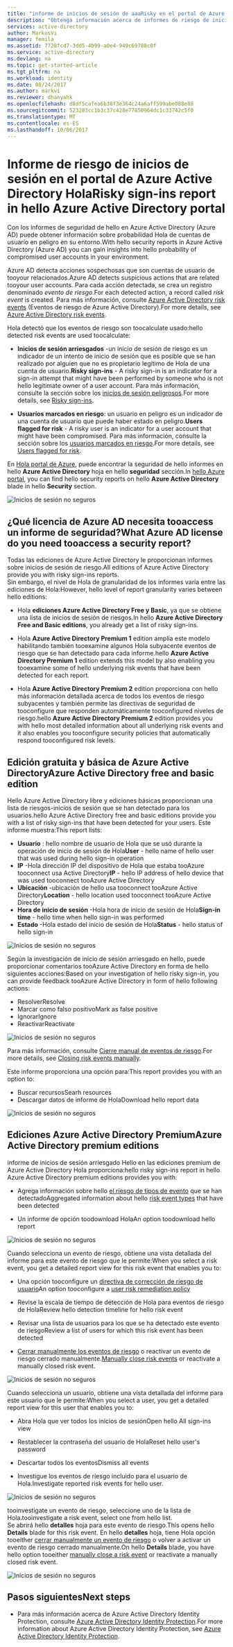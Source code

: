 ```yaml
---
title: "informe de inicios de sesión de aaaRisky en el portal de Azure Active Directory Hola | Documentos de Microsoft"
description: "Obtenga información acerca de informes de riesgo de inicios de sesión de hello en el portal de Azure Active Directory de Hola"
services: active-directory
author: MarkusVi
manager: femila
ms.assetid: 7728fcd7-3dd5-4b99-a0e4-949c69788c0f
ms.service: active-directory
ms.devlang: na
ms.topic: get-started-article
ms.tgt_pltfrm: na
ms.workload: identity
ms.date: 08/24/2017
ms.author: markvi
ms.reviewer: dhanyahk
ms.openlocfilehash: d8df5cafea6b38f3e364c24a6aff599abe088e88
ms.sourcegitcommit: 523283cc1b3c37c428e77850964dc1c33742c5f0
ms.translationtype: MT
ms.contentlocale: es-ES
ms.lasthandoff: 10/06/2017
---
```

# <a name="risky-sign-ins-report-in-hello-azure-active-directory-portal"></a><span data-ttu-id="ba1e2-103">Informe de riesgo de inicios de sesión en el portal de Azure Active Directory Hola</span><span class="sxs-lookup"><span data-stu-id="ba1e2-103">Risky sign-ins report in hello Azure Active Directory portal</span></span>

<span data-ttu-id="ba1e2-104">Con los informes de seguridad de hello en Azure Active Directory (Azure AD) puede obtener información sobre probabilidad Hola de cuentas de usuario en peligro en su entorno.</span><span class="sxs-lookup"><span data-stu-id="ba1e2-104">With hello security reports in Azure Active Directory (Azure AD) you can gain insights into hello probability of compromised user accounts in your environment.</span></span> 

<span data-ttu-id="ba1e2-105">Azure AD detecta acciones sospechosas que son cuentas de usuario de tooyour relacionados.</span><span class="sxs-lookup"><span data-stu-id="ba1e2-105">Azure AD detects suspicious actions that are related tooyour user accounts.</span></span> <span data-ttu-id="ba1e2-106">Para cada acción detectada, se crea un registro denominado *evento de riesgo*.</span><span class="sxs-lookup"><span data-stu-id="ba1e2-106">For each detected action, a record called *risk event* is created.</span></span> <span data-ttu-id="ba1e2-107">Para más información, consulte [Azure Active Directory risk events](active-directory-identity-protection-risk-events.md) (Eventos de riesgo de Azure Active Directory).</span><span class="sxs-lookup"><span data-stu-id="ba1e2-107">For more details, see [Azure Active Directory risk events](active-directory-identity-protection-risk-events.md).</span></span> 

<span data-ttu-id="ba1e2-108">Hola detectó que los eventos de riesgo son toocalculate usado:</span><span class="sxs-lookup"><span data-stu-id="ba1e2-108">hello detected risk events are used toocalculate:</span></span>

- <span data-ttu-id="ba1e2-109">**Inicios de sesión arriesgados** -un inicio de sesión de riesgo es un indicador de un intento de inicio de sesión que es posible que se han realizado por alguien que no es propietario legítimo de Hola de una cuenta de usuario.</span><span class="sxs-lookup"><span data-stu-id="ba1e2-109">**Risky sign-ins** - A risky sign-in is an indicator for a sign-in attempt that might have been performed by someone who is not hello legitimate owner of a user account.</span></span> <span data-ttu-id="ba1e2-110">Para más información, consulte la sección sobre los [inicios de sesión peligrosos](active-directory-identityprotection.md#risky-sign-ins).</span><span class="sxs-lookup"><span data-stu-id="ba1e2-110">For more details, see [Risky sign-ins](active-directory-identityprotection.md#risky-sign-ins).</span></span> 

- <span data-ttu-id="ba1e2-111">**Usuarios marcados en riesgo**: un usuario en peligro es un indicador de una cuenta de usuario que puede haber estado en peligro.</span><span class="sxs-lookup"><span data-stu-id="ba1e2-111">**Users flagged for risk** - A risky user is an indicator for a user account that might have been compromised.</span></span> <span data-ttu-id="ba1e2-112">Para más información, consulte la sección sobre los [usuarios marcados en riesgo](active-directory-identityprotection.md#users-flagged-for-risk).</span><span class="sxs-lookup"><span data-stu-id="ba1e2-112">For more details, see [Users flagged for risk](active-directory-identityprotection.md#users-flagged-for-risk).</span></span>  

<span data-ttu-id="ba1e2-113">En [Hola portal de Azure](https://portal.azure.com), puede encontrar la seguridad de hello informes en hello **Azure Active Directory** hoja en hello **seguridad** sección.</span><span class="sxs-lookup"><span data-stu-id="ba1e2-113">In [hello Azure portal](https://portal.azure.com), you can find hello security reports on hello **Azure Active Directory** blade in hello **Security** section.</span></span> 

![Inicios de sesión no seguros](./media/active-directory-reporting-security-risky-sign-ins/10.png)


## <a name="what-azure-ad-license-do-you-need-tooaccess-a-security-report"></a><span data-ttu-id="ba1e2-115">¿Qué licencia de Azure AD necesita tooaccess un informe de seguridad?</span><span class="sxs-lookup"><span data-stu-id="ba1e2-115">What Azure AD license do you need tooaccess a security report?</span></span>  

<span data-ttu-id="ba1e2-116">Todas las ediciones de Azure Active Directory le proporcionan informes sobre inicios de sesión de riesgo.</span><span class="sxs-lookup"><span data-stu-id="ba1e2-116">All editions of Azure Active Directory provide you with risky sign-ins reports.</span></span>  
<span data-ttu-id="ba1e2-117">Sin embargo, el nivel de Hola de granularidad de los informes varía entre las ediciones de Hola:</span><span class="sxs-lookup"><span data-stu-id="ba1e2-117">However, hello level of report granularity varies between hello editions:</span></span> 

- <span data-ttu-id="ba1e2-118">Hola **ediciones Azure Active Directory Free y Basic**, ya que se obtiene una lista de inicios de sesión de riesgos.</span><span class="sxs-lookup"><span data-stu-id="ba1e2-118">In hello **Azure Active Directory Free and Basic editions**, you already get a list of risky sign-ins.</span></span> 

- <span data-ttu-id="ba1e2-119">Hola **Azure Active Directory Premium 1** edition amplía este modelo habilitando también tooexamine algunos Hola subyacente eventos de riesgo que se han detectado para cada informe.</span><span class="sxs-lookup"><span data-stu-id="ba1e2-119">hello **Azure Active Directory Premium 1** edition extends this model by also enabling you tooexamine some of hello underlying risk events that have been detected for each report.</span></span> 

- <span data-ttu-id="ba1e2-120">Hola **Azure Active Directory Premium 2** edition proporciona con hello más información detallada acerca de todos los eventos de riesgo subyacentes y también permite las directivas de seguridad de tooconfigure que responden automáticamente tooconfigured niveles de riesgo.</span><span class="sxs-lookup"><span data-stu-id="ba1e2-120">hello **Azure Active Directory Premium 2** edition provides you with hello most detailed information about all underlying risk events and it also enables you tooconfigure security policies that automatically respond tooconfigured risk levels.</span></span>



## <a name="azure-active-directory-free-and-basic-edition"></a><span data-ttu-id="ba1e2-121">Edición gratuita y básica de Azure Active Directory</span><span class="sxs-lookup"><span data-stu-id="ba1e2-121">Azure Active Directory free and basic edition</span></span>

<span data-ttu-id="ba1e2-122">Hello Azure Active Directory libre y ediciones básicas proporcionan una lista de riesgos-inicios de sesión que se han detectado para los usuarios.</span><span class="sxs-lookup"><span data-stu-id="ba1e2-122">hello Azure Active Directory free and basic editions provide you with a list of risky sign-ins that have been detected for your users.</span></span> <span data-ttu-id="ba1e2-123">Este informe muestra:</span><span class="sxs-lookup"><span data-stu-id="ba1e2-123">This report lists:</span></span>

- <span data-ttu-id="ba1e2-124">**Usuario** : hello nombre de usuario de Hola que se usó durante la operación de inicio de sesión de Hola</span><span class="sxs-lookup"><span data-stu-id="ba1e2-124">**User** - hello name of hello user that was used during hello sign-in operation</span></span>
- <span data-ttu-id="ba1e2-125">**IP** -Hola dirección IP del dispositivo de Hola que estaba tooAzure tooconnect usa Active Directory</span><span class="sxs-lookup"><span data-stu-id="ba1e2-125">**IP** - hello IP address of hello device that was used tooconnect tooAzure Active Directory</span></span>
- <span data-ttu-id="ba1e2-126">**Ubicación** -ubicación de hello usa tooconnect tooAzure Active Directory</span><span class="sxs-lookup"><span data-stu-id="ba1e2-126">**Location** - hello location used tooconnect tooAzure Active Directory</span></span>
- <span data-ttu-id="ba1e2-127">**Hora de inicio de sesión** -Hola hora de inicio de sesión de Hola</span><span class="sxs-lookup"><span data-stu-id="ba1e2-127">**Sign-in time** - hello time when hello sign-in was performed</span></span>
- <span data-ttu-id="ba1e2-128">**Estado** -Hola estado del inicio de sesión de Hola</span><span class="sxs-lookup"><span data-stu-id="ba1e2-128">**Status** - hello status of hello sign-in</span></span>


![Inicios de sesión no seguros](./media/active-directory-reporting-security-risky-sign-ins/01.png)

<span data-ttu-id="ba1e2-130">Según la investigación de inicio de sesión arriesgado en hello, puede proporcionar comentarios tooAzure Active Directory en forma de hello siguientes acciones:</span><span class="sxs-lookup"><span data-stu-id="ba1e2-130">Based on your investigation of hello risky sign-in, you can provide feedback tooAzure Active Directory in form of hello following actions:</span></span>

- <span data-ttu-id="ba1e2-131">Resolver</span><span class="sxs-lookup"><span data-stu-id="ba1e2-131">Resolve</span></span>
- <span data-ttu-id="ba1e2-132">Marcar como falso positivo</span><span class="sxs-lookup"><span data-stu-id="ba1e2-132">Mark as false positive</span></span>
- <span data-ttu-id="ba1e2-133">Ignorar</span><span class="sxs-lookup"><span data-stu-id="ba1e2-133">Ignore</span></span>
- <span data-ttu-id="ba1e2-134">Reactivar</span><span class="sxs-lookup"><span data-stu-id="ba1e2-134">Reactivate</span></span>

![Inicios de sesión no seguros](./media/active-directory-reporting-security-risky-sign-ins/21.png)

<span data-ttu-id="ba1e2-136">Para más información, consulte [Cierre manual de eventos de riesgo](active-directory-identityprotection.md#closing-risk-events-manually).</span><span class="sxs-lookup"><span data-stu-id="ba1e2-136">For more details, see [Closing risk events manually](active-directory-identityprotection.md#closing-risk-events-manually).</span></span>

<span data-ttu-id="ba1e2-137">Este informe proporciona una opción para:</span><span class="sxs-lookup"><span data-stu-id="ba1e2-137">This report provides you with an option to:</span></span>

- <span data-ttu-id="ba1e2-138">Buscar recursos</span><span class="sxs-lookup"><span data-stu-id="ba1e2-138">Searh resources</span></span>
- <span data-ttu-id="ba1e2-139">Descargar datos de informe de Hola</span><span class="sxs-lookup"><span data-stu-id="ba1e2-139">Download hello report data</span></span>


![Inicios de sesión no seguros](./media/active-directory-reporting-security-risky-sign-ins/93.png)


## <a name="azure-active-directory-premium-editions"></a><span data-ttu-id="ba1e2-141">Ediciones Azure Active Directory Premium</span><span class="sxs-lookup"><span data-stu-id="ba1e2-141">Azure Active Directory premium editions</span></span>

<span data-ttu-id="ba1e2-142">informe de inicios de sesión arriesgado Hello en las ediciones premium de Azure Active Directory Hola proporciona:</span><span class="sxs-lookup"><span data-stu-id="ba1e2-142">hello risky sign-ins report in hello Azure Active Directory premium editions provides you with:</span></span>

- <span data-ttu-id="ba1e2-143">Agrega información sobre hello [el riesgo de tipos de evento](active-directory-identity-protection-risk-events.md) que se han detectado</span><span class="sxs-lookup"><span data-stu-id="ba1e2-143">Aggregated information about hello [risk event types](active-directory-identity-protection-risk-events.md) that have been detected</span></span>

- <span data-ttu-id="ba1e2-144">Un informe de opción toodownload Hola</span><span class="sxs-lookup"><span data-stu-id="ba1e2-144">An option toodownload hello report</span></span>


![Inicios de sesión no seguros](./media/active-directory-reporting-security-risky-sign-ins/456.png)


<span data-ttu-id="ba1e2-146">Cuando selecciona un evento de riesgo, obtiene una vista detallada del informe para este evento de riesgo que le permite:</span><span class="sxs-lookup"><span data-stu-id="ba1e2-146">When you select a risk event, you get a detailed report view for this risk event that enables you to:</span></span>

- <span data-ttu-id="ba1e2-147">Una opción tooconfigure un [directiva de corrección de riesgo de usuario](active-directory-identityprotection.md#user-risk-security-policy)</span><span class="sxs-lookup"><span data-stu-id="ba1e2-147">An option tooconfigure a [user risk remediation policy](active-directory-identityprotection.md#user-risk-security-policy)</span></span>  

- <span data-ttu-id="ba1e2-148">Revise la escala de tiempo de detección de Hola para eventos de riesgo de Hola</span><span class="sxs-lookup"><span data-stu-id="ba1e2-148">Review hello detection timeline for hello risk event</span></span>  

- <span data-ttu-id="ba1e2-149">Revisar una lista de usuarios para los que se ha detectado este evento de riesgo</span><span class="sxs-lookup"><span data-stu-id="ba1e2-149">Review a list of users for which this risk event has been detected</span></span>

- <span data-ttu-id="ba1e2-150">[Cerrar manualmente los eventos de riesgo](active-directory-identityprotection.md#closing-risk-events-manually) o reactivar un evento de riesgo cerrado manualmente.</span><span class="sxs-lookup"><span data-stu-id="ba1e2-150">[Manually close risk events](active-directory-identityprotection.md#closing-risk-events-manually) or reactivate a manually closed risk event.</span></span> 


![Inicios de sesión no seguros](./media/active-directory-reporting-security-risky-sign-ins/457.png)

<span data-ttu-id="ba1e2-152">Cuando selecciona un usuario, obtiene una vista detallada del informe para este usuario que le permite:</span><span class="sxs-lookup"><span data-stu-id="ba1e2-152">When you select a user, you get a detailed report view for this user that enables you to:</span></span>

- <span data-ttu-id="ba1e2-153">Abra Hola que ver todos los inicios de sesión</span><span class="sxs-lookup"><span data-stu-id="ba1e2-153">Open hello All sign-ins view</span></span>

- <span data-ttu-id="ba1e2-154">Restablecer la contraseña del usuario de Hola</span><span class="sxs-lookup"><span data-stu-id="ba1e2-154">Reset hello user's password</span></span>

- <span data-ttu-id="ba1e2-155">Descartar todos los eventos</span><span class="sxs-lookup"><span data-stu-id="ba1e2-155">Dismiss all events</span></span>

- <span data-ttu-id="ba1e2-156">Investigue los eventos de riesgo incluido para el usuario de Hola.</span><span class="sxs-lookup"><span data-stu-id="ba1e2-156">Investigate reported risk events for hello user.</span></span> 


![Inicios de sesión no seguros](./media/active-directory-reporting-security-risky-sign-ins/324.png)


<span data-ttu-id="ba1e2-158">tooinvestigate un evento de riesgo, seleccione uno de la lista de Hola.</span><span class="sxs-lookup"><span data-stu-id="ba1e2-158">tooinvestigate a risk event, select one from hello list.</span></span>  
<span data-ttu-id="ba1e2-159">Se abrirá hello **detalles** hoja para este evento de riesgo.</span><span class="sxs-lookup"><span data-stu-id="ba1e2-159">This opens hello **Details** blade for this risk event.</span></span> <span data-ttu-id="ba1e2-160">En hello **detalles** hoja, tiene Hola opción tooeither [cerrar manualmente un evento de riesgo](active-directory-identityprotection.md#closing-risk-events-manually) o volver a activar un evento de riesgo cerrado manualmente.</span><span class="sxs-lookup"><span data-stu-id="ba1e2-160">On hello **Details** blade, you have hello option tooeither [manually close a risk event](active-directory-identityprotection.md#closing-risk-events-manually) or reactivate a manually closed risk event.</span></span> 


![Inicios de sesión no seguros](./media/active-directory-reporting-security-risky-sign-ins/325.png)





## <a name="next-steps"></a><span data-ttu-id="ba1e2-162">Pasos siguientes</span><span class="sxs-lookup"><span data-stu-id="ba1e2-162">Next steps</span></span>

- <span data-ttu-id="ba1e2-163">Para más información acerca de Azure Active Directory Identity Protection, consulte [Azure Active Directory Identity Protection](active-directory-identityprotection.md).</span><span class="sxs-lookup"><span data-stu-id="ba1e2-163">For more information about Azure Active Directory Identity Protection, see [Azure Active Directory Identity Protection](active-directory-identityprotection.md).</span></span>

